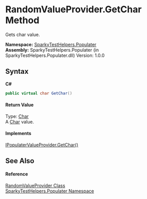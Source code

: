 # RandomValueProvider.GetChar Method 
 

Gets char value.

**Namespace:**&nbsp;<a href="N_SparkyTestHelpers_Populater.md">SparkyTestHelpers.Populater</a><br />**Assembly:**&nbsp;SparkyTestHelpers.Populater (in SparkyTestHelpers.Populater.dll) Version: 1.0.0

## Syntax

**C#**<br />
``` C#
public virtual char GetChar()
```


#### Return Value
Type: <a href="http://msdn2.microsoft.com/en-us/library/k493b04s" target="_blank">Char</a><br />A <a href="http://msdn2.microsoft.com/en-us/library/k493b04s" target="_blank">Char</a> value.

#### Implements
<a href="M_SparkyTestHelpers_Populater_IPopulaterValueProvider_GetChar.md">IPopulaterValueProvider.GetChar()</a><br />

## See Also


#### Reference
<a href="T_SparkyTestHelpers_Populater_RandomValueProvider.md">RandomValueProvider Class</a><br /><a href="N_SparkyTestHelpers_Populater.md">SparkyTestHelpers.Populater Namespace</a><br />